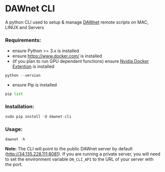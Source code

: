 # DAWnet CLI
A python CLI used to setup &amp; manage [DAWnet](https://dawnet.tools/) remote scripts on MAC, LINUX and Servers

### Requirements:

- ensure Python >= 3.x is installed
- ensure https://www.docker.com/ is installed
- (if you plan to run GPU dependent functions) ensure [Nvidia Docker Extention](https://docs.nvidia.com/datacenter/cloud-native/container-toolkit/latest/install-guide.html) is installed

```python
python --version
```

- ensure Pip is installed

```python
pip list
```

### Installation:
 
```python
sudo pip install -U dawnet-cli
```

### Usage:

```python
dawnet -h
```

**Note:** The CLI will point to the public DAWnet server by default (http://34.135.228.111:8081).  If you are running a private server, you will need to set the environment variable `DN_CLI_API` to the URL of your server with the port.


